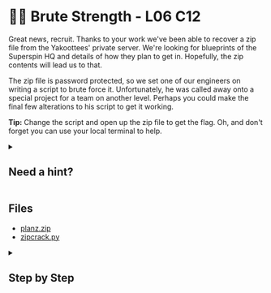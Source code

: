 ﻿# 🏋️‍♀️ Brute Strength - L06 C12

Great news, recruit. Thanks to your work we've been able to recover a zip file from the Yakoottees' private server. We're looking for blueprints of the Superspin HQ and details of how they plan to get in. Hopefully, the zip contents will lead us to that.

The zip file is password protected, so we set one of our engineers on writing a script to brute force it. Unfortunately, he was called away onto a special project for a team on another level. Perhaps you could make the final few alterations to his script to get it working.

**Tip:** Change the script and open up the zip file to get the flag. Oh, and don't forget you can use your local terminal to help.

<details><summary>

## Need a hint?</summary>

> 💡 Hint: We believe the password starts with 'Super' and ends in three characters (which could be mixed case). Try modifying the script with that in mind.

</details>

## Files

- [planz.zip](/assets/brutestrength2.zip)
- [zipcrack.py](/assets/brutestrength3.py)

<details><summary>

## Step by Step</summary>

- Download both files and examine the python script using a text editor such as Visual Studio Code
- Add all 26 letter of the alphabet to the alphabet variable but capitalized

```python
import zipfile
import itertools
import time

# Function for extracting zip files to test if the password works!
def extractFile(zip_file, password):
  try:
    zip_file.extractall(pwd=password.encode())
    return True
  except KeyboardInterrupt:
    exit(0)
  except Exception as e:
    pass

# Main code starts here...
# The file name of the zip file.
zipfilename = 'planz.zip'
# The first part of the password. We know this for sure!
first_half_password = 'Super'
# We don't know what characters they add afterwards...
# This is case sensitive!
alphabet = 'abcdefghijklmnopqrstuvwxyzABCDEFGHIJKLMNOPQRSTUVWXYZ'
zip_file = zipfile.ZipFile(zipfilename)

# We know they always have 3 characters after Super...
# For every possible combination of 3 letters from alphabet...
for c in itertools.product(alphabet, repeat=3):
  # Add the three letters to the first half of the password.
  password = first_half_password+''.join(c)
  # Try to extract the file.
  print("Trying: %s" % password)
  # If the file was extracted, you found the right password.
  if extractFile(zip_file, password):
    print('*' * 20)
    print('Password found: %s' % password)
    print('Files extracted...')
    exit(0)

# If no password was found by the end, let us know!
print('Password not found.')
```

- Run the new code and make sure the zipfilename variable is actually what the zip file is named
![running the new code](/assets/brutestrength1.png)
- A text file should appear on your machine, the flag is inside

</details>
